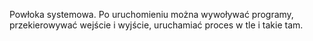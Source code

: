 Powłoka systemowa. Po uruchomieniu można wywoływać programy, przekierowywać wejście i wyjście, uruchamiać proces w tle i takie tam. 